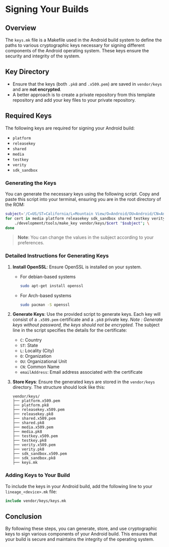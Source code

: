 # Signing Your Builds

## Overview

The `keys.mk` file is a Makefile used in the Android build system to define the paths to various cryptographic keys necessary for signing different components of the Android operating system. These keys ensure the security and integrity of the system.

## Key Directory

- Ensure that the keys (both `.pk8` and `.x509.pem`) are saved in `vendor/keys` and are **not encrypted**.
- A better approach is to create a private repository from this template repository and add your key files to your private repository.


## Required Keys
The following keys are required for signing your Android build:
- `platform`
- `releasekey`
- `shared`
- `media`
- `testkey`
- `verity`
- `sdk_sandbox`

### Generating the Keys
You can generate the necessary keys using the following script. Copy and paste this script into your terminal, ensuring you are in the root directory of the ROM:

```sh
subject='/C=US/ST=California/L=Mountain View/O=Android/OU=Android/CN=Android/emailAddress=android@android.com'
for cert in media platform releasekey sdk_sandbox shared testkey verity; do \
    ./development/tools/make_key vendor/keys/$cert "$subject"; \
done
```
> **Note**: You can change the values in the subject according to your preferences.

### Detailed Instructions for Generating Keys
1. **Install OpenSSL**: Ensure OpenSSL is installed on your system.
   - For debian-based systems
       ```sh
       sudo apt-get install openssl
       ```
   - For Arch-based systems
       ```sh
       sudo pacman -S openssl
       ```

2. **Generate Keys**: Use the provided script to generate keys. Each key will consist of a `.x509.pem` certificate and a `.pk8` private key.
   *Note : Generate keys without password, the keys should not be encrypted.*
   The subject line in the script specifies the details for the certificate:
   - `C`: Country
   - `ST`: State
   - `L`: Locality (City)
   - `O`: Organization
   - `OU`: Organizational Unit
   - `CN`: Common Name
   - `emailAddress`: Email address associated with the certificate

3. **Store Keys**: Ensure the generated keys are stored in the `vendor/keys` directory. The structure should look like this:
   ```
   vendor/keys/
   ├── platform.x509.pem
   ├── platform.pk8
   ├── releasekey.x509.pem
   ├── releasekey.pk8
   ├── shared.x509.pem
   ├── shared.pk8
   ├── media.x509.pem
   ├── media.pk8
   ├── testkey.x509.pem
   ├── testkey.pk8
   ├── verity.x509.pem
   ├── verity.pk8
   ├── sdk_sandbox.x509.pem
   ├── sdk_sandbox.pk8
   ├── keys.mk
   ```

### Adding Keys to Your Build
To include the keys in your Android build, add the following line to your `lineage_<device>.mk` file:
```makefile
include vendor/keys/keys.mk
```

## Conclusion
By following these steps, you can generate, store, and use cryptographic keys to sign various components of your Android build. This ensures that your build is secure and maintains the integrity of the operating system.
